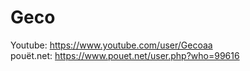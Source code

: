 # Geco
Youtube: https://www.youtube.com/user/Gecoaa  
pouët.net: https://www.pouet.net/user.php?who=99616
